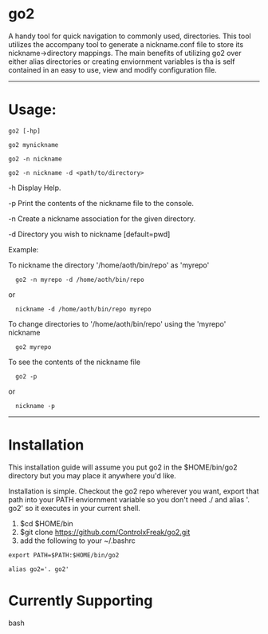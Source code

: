 # go2

A handy tool for quick navigation to commonly used, directories.  This tool utilizes the accompany tool to generate a nickname.conf file to store its nickname->directory mappings.  The main benefits of utilizing go2 over either alias directories or creating enviornment variables is tha is self contained in an easy to use, view and modify configuration file.

----

# Usage:

	go2 [-hp]

	go2 mynickname

	go2 -n nickname

	go2 -n nickname -d <path/to/directory>

   -h Display Help.

   -p Print the contents of the nickname file to the console.

   -n Create a nickname association for the given directory.

   -d Directory you wish to nickname [default=pwd]

Example:

   To nickname the directory '/home/aoth/bin/repo' as 'myrepo'

      go2 -n myrepo -d /home/aoth/bin/repo

   or

      nickname -d /home/aoth/bin/repo myrepo

   To change directories to '/home/aoth/bin/repo' using the 'myrepo' nickname

      go2 myrepo

   To see the contents of the nickname file

      go2 -p

   or

      nickname -p

----

# Installation

This installation guide will assume you put go2 in the $HOME/bin/go2 directory but you may place it anywhere you'd like.

Installation is simple.  Checkout the go2 repo wherever you want, export that path into your PATH enviornment variable so you don't need ./ and alias '. go2' so it executes in your current shell.

   1. $cd $HOME/bin
   2. $git clone https://github.com/ControlxFreak/go2.git	
   3. add the following to your ~/.bashrc

	export PATH=$PATH:$HOME/bin/go2

	alias go2='. go2'

# Currently Supporting

   bash

